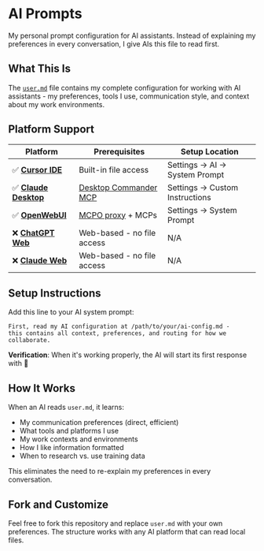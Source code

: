 # AI Prompts

My personal prompt configuration for AI assistants. Instead of explaining my preferences in every conversation, I give AIs this file to read first.

## What This Is

The [`user.md`](./user.md) file contains my complete configuration for working with AI assistants - my preferences, tools I use, communication style, and context about my work environments.

## Platform Support

| Platform | Prerequisites | Setup Location |
|----------|---------------|----------------|
| ✅ **[Cursor IDE](https://cursor.com/)** | Built-in file access | Settings → AI → System Prompt |
| ✅ **[Claude Desktop](https://claude.ai/download)** | [Desktop Commander MCP](https://desktopcommander.app/) | Settings → Custom Instructions |
| ✅ **[OpenWebUI](https://openwebui.com/)** | [MCPO proxy](https://github.com/open-webui/mcpo) + MCPs | Settings → System Prompt |
| ❌ **[ChatGPT Web](https://chatgpt.com/)** | Web-based - no file access | N/A |
| ❌ **[Claude Web](https://claude.ai/)** | Web-based - no file access | N/A |
## Setup Instructions

Add this line to your AI system prompt:

```
First, read my AI configuration at /path/to/your/ai-config.md -
this contains all context, preferences, and routing for how we collaborate.
```

**Verification**: When it's working properly, the AI will start its first response with 🙌

## How It Works

When an AI reads `user.md`, it learns:
- My communication preferences (direct, efficient)
- What tools and platforms I use
- My work contexts and environments  
- How I like information formatted
- When to research vs. use training data

This eliminates the need to re-explain my preferences in every conversation.

## Fork and Customize

Feel free to fork this repository and replace `user.md` with your own preferences. The structure works with any AI platform that can read local files. 